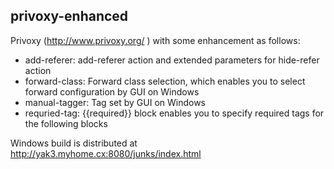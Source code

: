 privoxy-enhanced
----------------

Privoxy (http://www.privoxy.org/ ) with some enhancement as follows:

- add-referer: add-referer action and extended parameters for hide-refer action
- forward-class: Forward class selection, which enables you to select forward configuration by GUI on Windows
- manual-tagger: Tag set by GUI on Windows
- requried-tag: {{required}} block enables you to specify required tags for the following blocks

Windows build is distributed at http://yak3.myhome.cx:8080/junks/index.html
